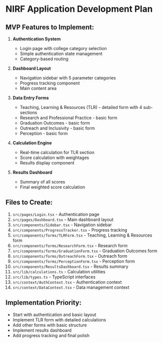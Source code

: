 # NIRF Application Development Plan

## MVP Features to Implement:
1. **Authentication System**
   - Login page with college category selection
   - Simple authentication state management
   - Category-based routing

2. **Dashboard Layout**
   - Navigation sidebar with 5 parameter categories
   - Progress tracking component
   - Main content area

3. **Data Entry Forms**
   - Teaching, Learning & Resources (TLR) - detailed form with 4 sub-sections
   - Research and Professional Practice - basic form
   - Graduation Outcomes - basic form
   - Outreach and Inclusivity - basic form
   - Perception - basic form

4. **Calculation Engine**
   - Real-time calculation for TLR section
   - Score calculation with weightages
   - Results display component

5. **Results Dashboard**
   - Summary of all scores
   - Final weighted score calculation

## Files to Create:
1. `src/pages/Login.tsx` - Authentication page
2. `src/pages/Dashboard.tsx` - Main dashboard layout
3. `src/components/Sidebar.tsx` - Navigation sidebar
4. `src/components/ProgressTracker.tsx` - Progress tracking
5. `src/components/forms/TLRForm.tsx` - Teaching, Learning & Resources form
6. `src/components/forms/ResearchForm.tsx` - Research form
7. `src/components/forms/GraduationForm.tsx` - Graduation Outcomes form
8. `src/components/forms/OutreachForm.tsx` - Outreach form
9. `src/components/forms/PerceptionForm.tsx` - Perception form
10. `src/components/ResultsDashboard.tsx` - Results summary
11. `src/lib/calculations.ts` - Calculation utilities
12. `src/lib/types.ts` - TypeScript interfaces
13. `src/context/AuthContext.tsx` - Authentication context
14. `src/context/DataContext.tsx` - Data management context

## Implementation Priority:
- Start with authentication and basic layout
- Implement TLR form with detailed calculations
- Add other forms with basic structure
- Implement results dashboard
- Add progress tracking and final polish